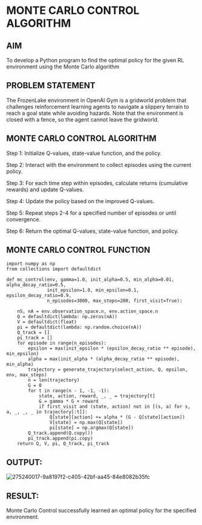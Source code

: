# MONTE CARLO CONTROL ALGORITHM

## AIM
To develop a Python program to find the optimal policy for the given RL environment using the Monte Carlo algorithm

## PROBLEM STATEMENT
The FrozenLake environment in OpenAI Gym is a gridworld problem that challenges reinforcement learning agents to navigate a slippery terrain to reach a goal state while avoiding hazards. Note that the environment is closed with a fence, so the agent cannot leave the gridworld.

## MONTE CARLO CONTROL ALGORITHM
Step 1:
Initialize Q-values, state-value function, and the policy.

Step 2:
Interact with the environment to collect episodes using the current policy.

Step 3:
For each time step within episodes, calculate returns (cumulative rewards) and update Q-values.

Step 4:
Update the policy based on the improved Q-values.

Step 5:
Repeat steps 2-4 for a specified number of episodes or until convergence.

Step 6:
Return the optimal Q-values, state-value function, and policy.



## MONTE CARLO CONTROL FUNCTION
```
import numpy as np
from collections import defaultdict

def mc_control(env, gamma=1.0, init_alpha=0.5, min_alpha=0.01, alpha_decay_ratio=0.5,
               init_epsilon=1.0, min_epsilon=0.1, epsilon_decay_ratio=0.9,
               n_episodes=3000, max_steps=200, first_visit=True):

    nS, nA = env.observation_space.n, env.action_space.n
    Q = defaultdict(lambda: np.zeros(nA))
    V = defaultdict(float)
    pi = defaultdict(lambda: np.random.choice(nA))  
    Q_track = []
    pi_track = []
    for episode in range(n_episodes):
        epsilon = max(init_epsilon * (epsilon_decay_ratio ** episode), min_epsilon)
        alpha = max(init_alpha * (alpha_decay_ratio ** episode), min_alpha)  
        trajectory = generate_trajectory(select_action, Q, epsilon, env, max_steps)
        n = len(trajectory)
        G = 0  
        for t in range(n - 1, -1, -1):
            state, action, reward, _, _ = trajectory[t]
            G = gamma * G + reward
            if first_visit and (state, action) not in [(s, a) for s, a, _, _, _ in trajectory[:t]]:
                Q[state][action] += alpha * (G - Q[state][action])
                V[state] = np.max(Q[state])
                pi[state] = np.argmax(Q[state])
        Q_track.append(Q.copy())
        pi_track.append(pi.copy)
    return Q, V, pi, Q_track, pi_track
```

## OUTPUT:
![275240017-9a8197f2-c405-42bf-aa45-84e8082b35fc](https://github.com/Fawziya20/monte-carlo-control/assets/75235022/afe85bf2-c935-486b-87c3-0f2962c4b03e)


## RESULT:
Monte Carlo Control successfully learned an optimal policy for the specified environment.
